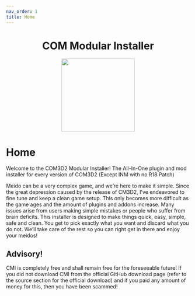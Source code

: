 ```yaml
---
nav_order: 1
title: Home
---
```


<h1 align="center">COM Modular Installer</h1>
<p align="center">
  <img class="rounded" width="200" height="200" align="center" src="https://github.com/krypto5863/COM-Modular-Installer/blob/gh-pages/icon.png?raw=true">
</p>

# Home

Welcome to the COM3D2 Modular Installer! The All-In-One plugin and mod installer for every version of COM3D2 (Except INM with no R18 Patch)

Meido can be a very complex game, and we’re here to make it simple. Since the great depression caused by the release of CM3D2, I’ve endeavored to fine tune and keep a clean game setup. This only becomes more difficult as the game ages and the amount of plugins and addons increase. Many issues arise from users making simple mistakes or people who suffer from brain deficits. This installer is designed to make things quick, easy, simple, safe and clean. You get to pick exactly what you want and discard what you do not. We’ll take care of the rest so you can right get in there and enjoy your meidos!

## Advisory!
CMI is completely free and shall remain free for the foreseeable future! If you did not download CMI from the official GitHub download page (refer to the source section for the official download) and if you paid any amount of money for this, then you have been scammed!
